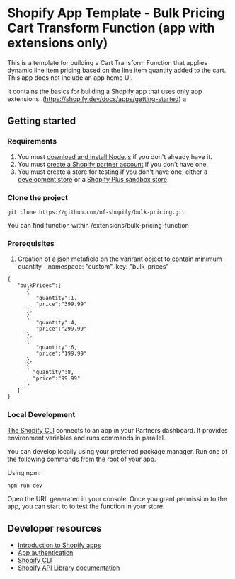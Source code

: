 # Shopify App Template - Bulk Pricing Cart Transform Function (app with extensions only)

This is a template for building a Cart Transform Function that applies dynamic line item pricing based on the line item quantity added to the cart. This app does not include an app home UI.

It contains the basics for building a Shopify app that uses only app extensions. (https://shopify.dev/docs/apps/getting-started)
a
## Getting started

### Requirements

1. You must [download and install Node.js](https://nodejs.org/en/download/) if you don't already have it.
1. You must [create a Shopify partner account](https://partners.shopify.com/signup) if you don’t have one.
1. You must create a store for testing if you don't have one, either a [development store](https://help.shopify.com/en/partners/dashboard/development-stores#create-a-development-store) or a [Shopify Plus sandbox store](https://help.shopify.com/en/partners/dashboard/managing-stores/plus-sandbox-store).

### Clone the project
```
git clone https://github.com/nf-shopify/bulk-pricing.git
```
You can find function within /extensions/bulk-pricing-function

### Prerequisites

1. Creation of a json metafield on the varirant object to contain minimum quantity - namespace: "custom", key: "bulk_prices"
```
{
   "bulkPrices":[
      {
         "quantity":1,
         "price":"399.99"
      },
      {
         "quantity":4,
         "price":"299.99"
      },
      {
         "quantity":6,
         "price":"199.99"
      },
      {
        "quantity":8,
        "price":"99.99"
      }
   ]
}
```


### Local Development

[The Shopify CLI](https://shopify.dev/docs/apps/tools/cli) connects to an app in your Partners dashboard. It provides environment variables and runs commands in parallel..

You can develop locally using your preferred package manager. Run one of the following commands from the root of your app.

Using npm:

```shell
npm run dev
```

Open the URL generated in your console. Once you grant permission to the app, you can start to to test the function in your store.


## Developer resources

- [Introduction to Shopify apps](https://shopify.dev/docs/apps/getting-started)
- [App authentication](https://shopify.dev/docs/apps/auth)
- [Shopify CLI](https://shopify.dev/docs/apps/tools/cli)
- [Shopify API Library documentation](https://github.com/Shopify/shopify-api-js#readme)



